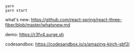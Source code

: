     yarn
    yarn start

what's new: https://github.com/react-spring/react-three-fiber/blob/master/whatsnew.md

demo: https://r3fv4.surge.sh

codesandbox: https://codesandbox.io/s/amazing-kirch-sbf2i
